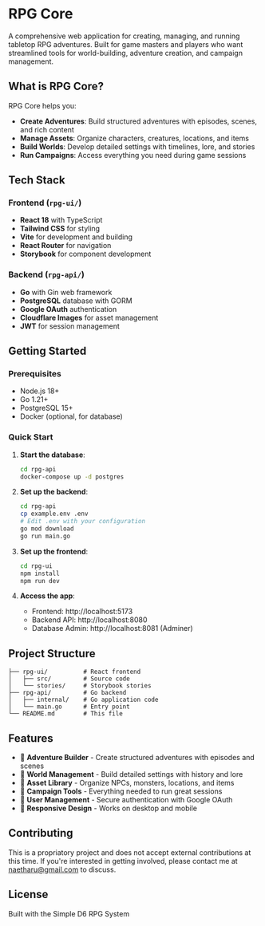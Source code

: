 # RPG Core

A comprehensive web application for creating, managing, and running tabletop RPG adventures. Built for game masters and players who want streamlined tools for world-building, adventure creation, and campaign management.

## What is RPG Core?

RPG Core helps you:

- **Create Adventures**: Build structured adventures with episodes, scenes, and rich content
- **Manage Assets**: Organize characters, creatures, locations, and items
- **Build Worlds**: Develop detailed settings with timelines, lore, and stories
- **Run Campaigns**: Access everything you need during game sessions

## Tech Stack

### Frontend (`rpg-ui/`)

- **React 18** with TypeScript
- **Tailwind CSS** for styling
- **Vite** for development and building
- **React Router** for navigation
- **Storybook** for component development

### Backend (`rpg-api/`)

- **Go** with Gin web framework
- **PostgreSQL** database with GORM
- **Google OAuth** authentication
- **Cloudflare Images** for asset management
- **JWT** for session management

## Getting Started

### Prerequisites

- Node.js 18+
- Go 1.21+
- PostgreSQL 15+
- Docker (optional, for database)

### Quick Start

1. **Start the database**:

   ```bash
   cd rpg-api
   docker-compose up -d postgres
   ```

2. **Set up the backend**:

   ```bash
   cd rpg-api
   cp example.env .env
   # Edit .env with your configuration
   go mod download
   go run main.go
   ```

3. **Set up the frontend**:

   ```bash
   cd rpg-ui
   npm install
   npm run dev
   ```

4. **Access the app**:
   - Frontend: http://localhost:5173
   - Backend API: http://localhost:8080
   - Database Admin: http://localhost:8081 (Adminer)

## Project Structure

```
├── rpg-ui/          # React frontend
│   ├── src/         # Source code
│   └── stories/     # Storybook stories
├── rpg-api/         # Go backend
│   ├── internal/    # Go application code
│   └── main.go      # Entry point
└── README.md        # This file
```

## Features

- 🎲 **Adventure Builder** - Create structured adventures with episodes and scenes
- 🏰 **World Management** - Build detailed settings with history and lore
- 👥 **Asset Library** - Organize NPCs, monsters, locations, and items
- 📖 **Campaign Tools** - Everything needed to run great sessions
- 🔐 **User Management** - Secure authentication with Google OAuth
- 📱 **Responsive Design** - Works on desktop and mobile

## Contributing

This is a propriatory project and does not accept external contributions at this time. If you're interested in getting involved, please contact me at naetharu@gmail.com to discuss.

## License

Built with the Simple D6 RPG System
